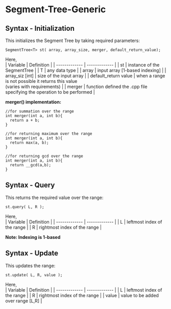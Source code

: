 # Segment-Tree-Generic

Syntax - Initialization
-----
This initializes the Segment Tree by taking required parameters:
```
SegmentTree<T> st( array, array_size, merger, default_return_value);
```
Here, <br>
| Variable  | Definition |
| ------------- | ------------- |
| st  | instance of the SegmentTree |
| T  | any data type |
| array  | input array [1-based indexing] |
| array_siz [int]  | size of the input array  |
| default_return value  | when a range is not possible it returns this value <br> (varies with requirements) |
|  merger   | function defined the .cpp file specifying the operation to be performed |

**merger() implementation:**
```
//for summation over the range
int merger(int a, int b){
  return a + b;
}

//for returning maximum over the range
int merger(int a, int b){
  return max(a, b);
}

//for returning gcd over the range
int merger(int a, int b){
  return __gcd(a,b);
}
```

Syntax - Query
-----
This returns the required value over the range:
```
st.query( L, R );
```
Here, <br>
| Variable  | Definition |
| ------------- | ------------- |
| L  | leftmost index of the range |
| R  | rightmost index of the range |

**Note: Indexing is 1-based** <br>

Syntax - Update
-----
This updates the range:
```
st.update( L, R, value );
```
Here, <br>
| Variable  | Definition |
| ------------- | ------------- |
| L  | leftmost index of the range |
| R  | rightmost index of the range |
| value | value to be added over range [L,R] |

